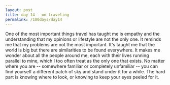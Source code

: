 ```yaml
---
layout: post
title: day 14 - on traveling
permalink: /100days/day14
---
```


One of the most important things travel has taught me is empathy and the understanding that my opinions or lifestyle are not the only one. It reminds me that my problems are not the most important. It's taught me that the world is big but there are similarities to be found everywhere. It makes me wonder about all the people around me, each with their lives running parallel to mine, which I too often treat as the only one that exists. No matter where you are -- somewhere familiar or completely unfamiliar -- you can find yourself a different patch of sky and stand under it for a while. The hard part is knowing where to look, or knowing to keep your eyes peeled for it. 
